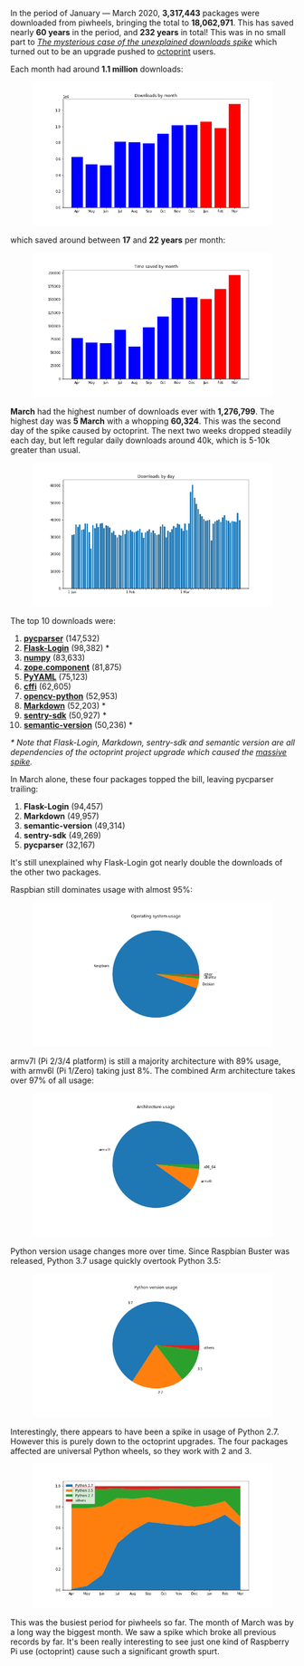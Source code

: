 In the period of January — March 2020, **3,317,443** packages were downloaded from piwheels,
bringing the total to **18,062,971**. This has saved nearly **60 years** in the period, and **232
years** in total! This was in no small part to *[The mysterious case of the unexplained downloads
spike](https://blog.piwheels.org/the-mysterious-case-of-the-unexplained-downloads-spike/)* which
turned out to be an upgrade pushed to [octoprint](https://octoprint.org/) users.

Each month had around **1.1 million** downloads:

<figure class="block-image">
<img src="images/downloads-by-month.png" />
</figure>

which saved around between **17** and **22 years** per month:

<figure class="block-image">
<img src="images/time-saved-by-month.png" />
</figure>

**March** had the highest number of downloads ever with **1,276,799**. The highest day was **5
March** with a whopping **60,324**. This was the second day of the spike caused by octoprint. The
next two weeks dropped steadily each day, but left regular daily downloads around 40k, which is
5-10k greater than usual.

<figure class="block-image">
<img src="images/downloads-by-day.png" />
</figure>

The top 10 downloads were:

1.  **[pycparser](https://www.piwheels.org/project/pycparser)** (147,532)
2.  **[Flask-Login](https://www.piwheels.org/project/Flask-Login)** (98,382) \*
3.  **[numpy](https://www.piwheels.org/project/numpy)** (83,633)
4.  **[zope.component](https://www.piwheels.org/project/zope.component)** (81,875)
5.  **[PyYAML](https://www.piwheels.org/project/PyYAML)** (75,123)
6.  **[cffi](https://www.piwheels.org/project/cffi)** (62,605)
7.  **[opencv-python](https://www.piwheels.org/project/opencv-python)** (52,953)
8.  **[Markdown](https://www.piwheels.org/project/Markdown)** (52,203) \*
9.  **[sentry-sdk](https://www.piwheels.org/project/sentry-sdk)** (50,927) \*
10. **[semantic-version](https://www.piwheels.org/project/semantic-version)** (50,236) \*

*\* Note that Flask-Login, Markdown, sentry-sdk and semantic version are all dependencies of the
octoprint project upgrade which caused the [massive
spike](https://blog.piwheels.org/the-mysterious-case-of-the-unexplained-downloads-spike/).*

In March alone, these four packages topped the bill, leaving pycparser trailing:

1.  **Flask-Login** (94,457)
2.  **Markdown** (49,957)
3.  **semantic-version** (49,314)
4.  **sentry-sdk** (49,269)
5.  **pycparser** (32,167)

It's still unexplained why Flask-Login got nearly double the downloads of the other two packages.

Raspbian still dominates usage with almost 95%:

<figure class="block-image">
<img src="images/os-usage.png" />
</figure>

armv7l (Pi 2/3/4 platform) is still a majority architecture with 89% usage, with armv6l (Pi 1/Zero)
taking just 8%. The combined Arm architecture takes over 97% of all usage:

<figure class="block-image">
<img src="images/arch.png" />
</figure>

Python version usage changes more over time. Since Raspbian Buster was released, Python 3.7 usage
quickly overtook Python 3.5:

<figure class="block-image">
<img src="images/py-vers.png" />
</figure>

Interestingly, there appears to have been a spike in usage of Python 2.7. However this is purely
down to the octoprint upgrades. The four packages affected are universal Python wheels, so they work
with 2 and 3.

<figure class="block-image">
<img src="images/py-vers-over-time.png" />
</figure>

This was the busiest period for piwheels so far. The month of March was by a long way the biggest
month. We saw a spike which broke all previous records by far. It's been really interesting to see
just one kind of Raspberry Pi use (octoprint) cause such a significant growth spurt.
